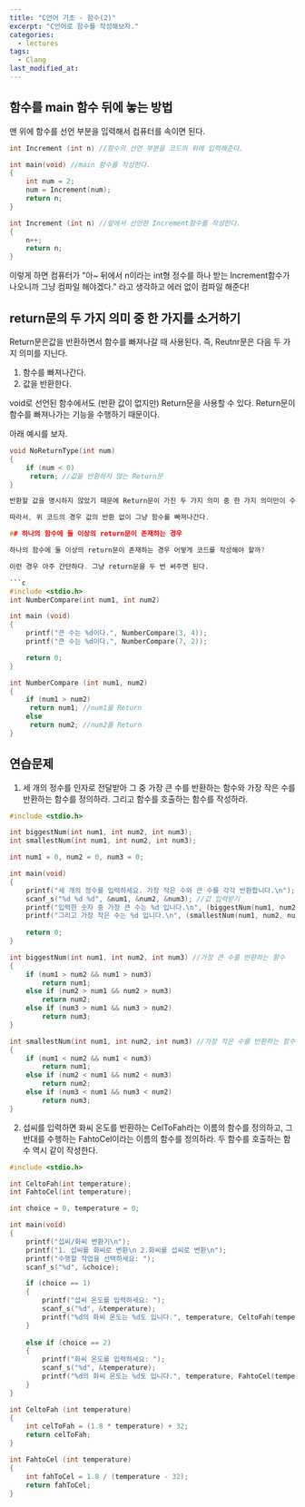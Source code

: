 ```yaml
---
title: "C언어 기초 - 함수(2)"
excerpt: "C언어로 함수를 작성해보자."
categories:
  - lectures
tags:
  - Clang
last_modified_at:
---
```


## 함수를 main 함수 뒤에 놓는 방법

맨 위에 함수를 선언 부분을 입력해서 컴퓨터를 속이면 된다.

```c
int Increment (int n) //함수의 선언 부분을 코드의 위에 입력해준다.

int main(void) //main 함수를 작성한다.
{
    int num = 2;
    num = Increment(num);
    return n;
}

int Increment (int n) //앞에서 선언한 Increment함수를 작성한다.
{
    n++;
    return n;
}
```

이렇게 하면 컴퓨터가 "아~ 뒤에서 n이라는 int형 정수를 하나 받는 Increment함수가 나오니까 그냥 컴파일 해야겠다." 라고 생각하고 에러 없이 컴파일 해준다! 

## return문의 두 가지 의미 중 한 가지를 소거하기

Return문은값을 반환하면서 함수를 빠져나갈 때 사용된다. 
즉, Reutnr문은 다음 두 가지 의미를 지닌다.

1. 함수를 빠져나간다.
2. 값을 반환한다.

void로 선언된 함수에서도 (반환 값이 없지만) Return문을 사용할 수 있다. Return문이 함수를 빠져나가는 기능을 수행하기 때문이다.

아래 예시를 보자. 

```c
void NoReturnType(int num)
{
    if (num < 0)
     return; //값을 반환하지 않는 Return문
}

반환할 값을 명시하지 않았기 때문에 Return문이 가진 두 가지 의미 중 한 가지 의미만이 수행된다.  

따라서, 위 코드의 경우 값의 반환 없이 그냥 함수를 빠져나간다.

## 하나의 함수에 둘 이상의 return문이 존재하는 경우

하나의 함수에 둘 이상의 return문이 존재하는 경우 어떻게 코드를 작성해야 할까?

이런 경우 아주 간단하다. 그냥 return문을 두 번 써주면 된다. 

```c
#include <stdio.h>
int NumberCompare(int num1, int num2)

int main (void)
{
    printf("큰 수는 %d이다.", NumberCompare(3, 4));
    printf("큰 수는 %d이다.", NumberCompare(7, 2));

    return 0;
}

int NumberCompare (int num1, num2)
{
    if (num1 > num2)
     return num1; //num1을 Return
    else
     return num2; //num2를 Return
}
```

## 연습문제

1. 세 개의 정수를 인자로 전달받아 그 중 가장 큰 수를 반환하는 함수와 가장 작은 수를 반환하는 함수를 정의하라. 그리고 함수를 호출하는 함수를 작성하라.

```c
#include <stdio.h>

int biggestNum(int num1, int num2, int num3);
int smallestNum(int num1, int num2, int num3);

int num1 = 0, num2 = 0, num3 = 0;

int main(void)
{
	printf("세 개의 정수를 입력하세요. 가장 작은 수와 큰 수를 각각 반환합니다.\n");
	scanf_s("%d %d %d", &num1, &num2, &num3); //값 입력받기
	printf("입력한 숫자 중 가장 큰 수는 %d 입니다.\n", (biggestNum(num1, num2, num3))); //함수를 이용하여 값 출력
	printf("그리고 가장 작은 수는 %d 입니다.\n", (smallestNum(num1, num2, num3)));
	
	return 0;
}

int biggestNum(int num1, int num2, int num3) //가장 큰 수를 반환하는 함수
{
	if (num1 > num2 && num1 > num3)
		return num1; 
	else if (num2 > num1 && num2 > num3)
		return num2;
	else if (num3 > num1 && num3 > num2)
		return num3;
}

int smallestNum(int num1, int num2, int num3) //가장 작은 수를 반환하는 함수
{
	if (num1 < num2 && num1 < num3)
		return num1;
	else if (num2 < num1 && num2 < num3)
		return num2;
	else if (num3 < num1 && num3 < num2)
		return num3;
}
```

2. 섭씨를 입력하면 화씨 온도를 반환하는 CelToFah라는 이름의 함수를 정의하고, 그 반대를 수행하는 FahtoCel이라는 이름의 함수를 정의하라. 
두 함수를 호출하는 함수 역시 같이 작성한다.

```c
#include <stdio.h>

int CeltoFah(int temperature);
int FahtoCel(int temperature);

int choice = 0, temperature = 0;

int main(void)
{
	printf("섭씨/화씨 변환기\n");
	printf("1. 섭씨를 화씨로 변환\n 2.화씨를 섭씨로 변환\n");
	printf("수행할 작업을 선택하세요: ");
	scanf_s("%d", &choice);

	if (choice == 1) 
	{
		printf("섭씨 온도를 입력하세요: ");
		scanf_s("%d", &temperature);
		printf("%d의 화씨 온도는 %d도 입니다.", temperature, CeltoFah(temperature));
	}
    
	else if (choice == 2)
	{
		printf("화씨 온도를 입력하세요: ");
		scanf_s("%d", &temperature);
		printf("%d의 화씨 온도는 %d도 입니다.", temperature, FahtoCel(temperature));
	}
}

int CeltoFah (int temperature)
{
	int celToFah = (1.8 * temperature) + 32;
	return celToFah;
}

int FahtoCel (int temperature)
{
	int fahToCel = 1.8 / (temperature - 32);
	return fahToCel;
}
```
